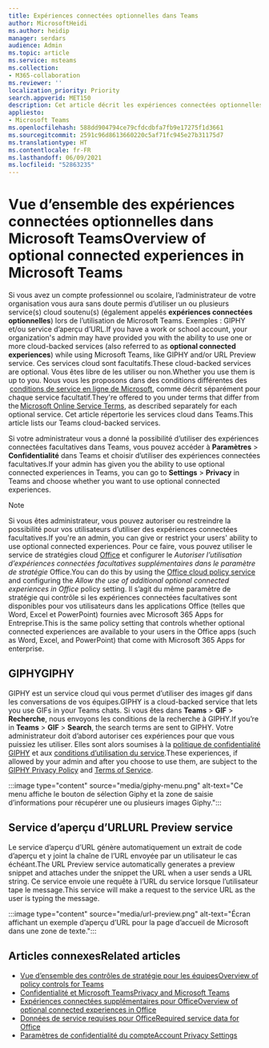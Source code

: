 ```yaml
---
title: Expériences connectées optionnelles dans Teams
author: MicrosoftHeidi
ms.author: heidip
manager: serdars
audience: Admin
ms.topic: article
ms.service: msteams
ms.collection:
- M365-collaboration
ms.reviewer: ''
localization_priority: Priority
search.appverid: MET150
description: Cet article décrit les expériences connectées optionnelles que vous connaîtrez dans Microsoft Teams.
appliesto:
- Microsoft Teams
ms.openlocfilehash: 588dd904794ce79cfdcdbfa7fb9e17275f1d3661
ms.sourcegitcommit: 2591c96d8613660220c5af71fc945e27b31175d7
ms.translationtype: HT
ms.contentlocale: fr-FR
ms.lasthandoff: 06/09/2021
ms.locfileid: "52863235"
---
```

# <a name="overview-of-optional-connected-experiences-in-microsoft-teams"></a><span data-ttu-id="feed6-103">Vue d’ensemble des expériences connectées optionnelles dans Microsoft Teams</span><span class="sxs-lookup"><span data-stu-id="feed6-103">Overview of optional connected experiences in Microsoft Teams</span></span>

<span data-ttu-id="feed6-104">Si vous avez un compte professionnel ou scolaire, l’administrateur de votre organisation vous aura sans doute permis d’utiliser un ou plusieurs service(s) cloud soutenu(s) (également appelés **expériences connectées optionnelles**) lors de l’utilisation de Microsoft Teams. Exemples : GIPHY et/ou service d’aperçu d’URL.</span><span class="sxs-lookup"><span data-stu-id="feed6-104">If you have a work or school account, your organization's admin may have provided you with the ability to use one or more cloud-backed services (also referred to as **optional connected experiences**) while using Microsoft Teams, like GIPHY and/or URL Preview service.</span></span> <span data-ttu-id="feed6-105">Ces services cloud sont facultatifs.</span><span class="sxs-lookup"><span data-stu-id="feed6-105">These cloud-backed services are optional.</span></span> <span data-ttu-id="feed6-106">Vous êtes libre de les utiliser ou non.</span><span class="sxs-lookup"><span data-stu-id="feed6-106">Whether you use them is up to you.</span></span> <span data-ttu-id="feed6-107">Nous vous les proposons dans des conditions différentes des  [conditions de service en ligne de Microsoft](https://www.microsoft.com/licensing/product-licensing/products), comme décrit séparément pour chaque service facultatif.</span><span class="sxs-lookup"><span data-stu-id="feed6-107">They're offered to you under  terms that differ from the [Microsoft Online Service Terms](https://www.microsoft.com/licensing/product-licensing/products), as described separately for each optional service.</span></span> <span data-ttu-id="feed6-108">Cet article répertorie les services cloud dans Teams.</span><span class="sxs-lookup"><span data-stu-id="feed6-108">This article lists our Teams cloud-backed services.</span></span>

<span data-ttu-id="feed6-109">Si votre administrateur vous a donné la possibilité d’utiliser des expériences connectées facultatives dans Teams, vous pouvez accéder à **Paramètres** > **Confidentialité** dans Teams et choisir d’utiliser des expériences connectées facultatives.</span><span class="sxs-lookup"><span data-stu-id="feed6-109">If your admin has given you the ability to use optional connected experiences in Teams, you can go to **Settings** > **Privacy** in Teams and choose whether you want to use optional connected experiences.</span></span>

> [!NOTE]
> <span data-ttu-id="feed6-110">Si vous êtes administrateur, vous pouvez autoriser ou restreindre la possibilité pour vos utilisateurs d’utiliser des expériences connectées facultatives.</span><span class="sxs-lookup"><span data-stu-id="feed6-110">If you're an admin, you can give or restrict your users' ability to use optional connected experiences.</span></span> <span data-ttu-id="feed6-111">Pour ce faire, vous pouvez utiliser le service de stratégies cloud [Office](/deployoffice/overview-office-cloud-policy-service) et configurer le *Autoriser l’utilisation d’expériences connectées facultatives supplémentaires dans le paramètre de stratégie* Office.</span><span class="sxs-lookup"><span data-stu-id="feed6-111">You can do this by using the [Office cloud policy service](/deployoffice/overview-office-cloud-policy-service) and configuring the *Allow the use of additional optional connected experiences in Office* policy setting.</span></span> <span data-ttu-id="feed6-112">Il s’agit du même paramètre de stratégie qui contrôle si les expériences connectées facultatives sont disponibles pour vos utilisateurs dans les applications Office (telles que Word, Excel et PowerPoint) fournies avec Microsoft 365 Apps for Entreprise.</span><span class="sxs-lookup"><span data-stu-id="feed6-112">This is the same policy setting that controls whether optional connected experiences are available to your users in the Office apps (such as Word, Excel, and PowerPoint) that come with Microsoft 365 Apps for enterprise.</span></span>

## <a name="giphy"></a><span data-ttu-id="feed6-113">GIPHY</span><span class="sxs-lookup"><span data-stu-id="feed6-113">GIPHY</span></span>

<span data-ttu-id="feed6-114">GIPHY est un service cloud qui vous permet d’utiliser des images gif dans les conversations de vos équipes.</span><span class="sxs-lookup"><span data-stu-id="feed6-114">GIPHY is a cloud-backed service that lets you use GIFs in your Teams chats.</span></span> <span data-ttu-id="feed6-115">Si vous êtes dans **Teams** > **GIF** > **Recherche**, nous envoyons les conditions de la recherche à GIPHY.</span><span class="sxs-lookup"><span data-stu-id="feed6-115">If you’re in **Teams** > **GIF** > **Search**, the search terms are sent to GIPHY.</span></span> <span data-ttu-id="feed6-116">Votre administrateur doit d’abord autoriser ces expériences pour que vous puissiez les utiliser. Elles sont alors soumises à la [politique de confidentialité GIPHY](https://support.giphy.com/hc/articles/360032872931-GIPHY-Privacy-Policy) et aux [conditions d’utilisation du service](https://support.giphy.com/hc/articles/360020027752-GIPHY-User-Terms-of-Service).</span><span class="sxs-lookup"><span data-stu-id="feed6-116">These experiences, if allowed by your admin and after you choose to use them, are subject to the [GIPHY Privacy Policy](https://support.giphy.com/hc/articles/360032872931-GIPHY-Privacy-Policy) and [Terms of Service](https://support.giphy.com/hc/articles/360020027752-GIPHY-User-Terms-of-Service).</span></span>

:::image type="content" source="media/giphy-menu.png" alt-text="Ce menu affiche le bouton de sélection Giphy et la zone de saisie d’informations pour récupérer une ou plusieurs images Giphy.":::

## <a name="url-preview-service"></a><span data-ttu-id="feed6-118">Service d’aperçu d’URL</span><span class="sxs-lookup"><span data-stu-id="feed6-118">URL Preview service</span></span>

<span data-ttu-id="feed6-119">Le service d’aperçu d’URL génère automatiquement un extrait de code d’aperçu et y joint la chaîne de l’URL envoyée par un utilisateur le cas échéant.</span><span class="sxs-lookup"><span data-stu-id="feed6-119">The URL Preview service automatically generates a preview snippet and attaches under the snippet the URL when a user sends a URL string.</span></span> <span data-ttu-id="feed6-120">Ce service envoie une requête à l’URL du service lorsque l’utilisateur tape le message.</span><span class="sxs-lookup"><span data-stu-id="feed6-120">This service will make a request to the service URL as the user is typing the message.</span></span>

:::image type="content" source="media/url-preview.png" alt-text="Écran affichant un exemple d’aperçu d’URL pour la page d’accueil de Microsoft dans une zone de texte.":::

## <a name="related-articles"></a><span data-ttu-id="feed6-122">Articles connexes</span><span class="sxs-lookup"><span data-stu-id="feed6-122">Related articles</span></span>

- [<span data-ttu-id="feed6-123">Vue d’ensemble des contrôles de stratégie pour les équipes</span><span class="sxs-lookup"><span data-stu-id="feed6-123">Overview of policy controls for Teams</span></span>](policy-control-overview.md)
- [<span data-ttu-id="feed6-124">Confidentialité et Microsoft Teams</span><span class="sxs-lookup"><span data-stu-id="feed6-124">Privacy and Microsoft Teams</span></span>](teams-privacy.md)
- [<span data-ttu-id="feed6-125">Expériences connectées supplémentaires pour Office</span><span class="sxs-lookup"><span data-stu-id="feed6-125">Overview of optional connected experiences in Office</span></span>](/deployoffice/privacy/optional-connected-experiences)
- [<span data-ttu-id="feed6-126">Données de service requises pour Office</span><span class="sxs-lookup"><span data-stu-id="feed6-126">Required service data for Office</span></span>](/deployoffice/privacy/required-service-data)
- [<span data-ttu-id="feed6-127">Paramètres de confidentialité du compte</span><span class="sxs-lookup"><span data-stu-id="feed6-127">Account Privacy Settings</span></span>](https://support.microsoft.com/office/3e7bc183-bf52-4fd0-8e6b-78978f7f121b)